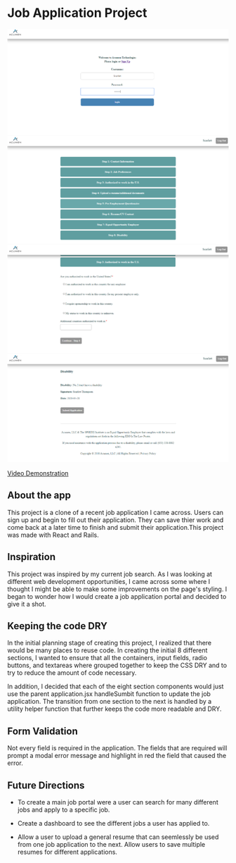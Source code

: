 # Job Application Project


![sample image](1cropped.png)
![sample image](5cropped.png)
![sample image](11cropped.png)
![sample image](18cropped.png)

[Video Demonstration](https://m.youtube.com/watch?v=gUvvFsa4EVk)

## About the app

  This project is a clone of a recent job application I came across. Users can sign up and begin to fill out their application. They can save thier work and come back at a later time to finish and submit their application.This project was made with React and Rails.

## Inspiration

  This project was inspired by my current job search. As I was looking at different web development opportunities, I came across some where I thought I might be able to make some improvements on the page's styling. I began to wonder how I would create a job application portal and decided to give it a shot.


## Keeping the code DRY

  In the initial planning stage of creating this project, I realized that there would be many places to reuse code. In creating the initial 8  different sections, I wanted to ensure that all the containers, input fields, radio buttons, and textareas where grouped together to keep the CSS DRY and to try to reduce the amount of code necessary. 

  In addition, I decided that each of the eight section components would just use the parent application.jsx handleSumbit function to update the job application. The transition from one section to the next is handled by a utility helper function that further keeps the code more readable and DRY.
		
## Form Validation

   Not every field is required in the application. The fields that are required will prompt a modal error message and highlight in red the field that caused the error. 

## Future Directions

  - To create a main job portal were a user can search for many different jobs and apply to a specific job.

  - Create a dashboard to see the different jobs a user has applied to.

  - Allow a user to upload a general resume that can seemlessly be used from one job application to the next. Allow users to save multiple resumes for different applications.
	  
